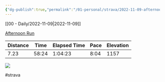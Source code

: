 ```yaml
---
{"dg-publish":true,"permalink":"/01-personal/strava/2022-11-09-afternoon-run/"}
---
```



[[00 - Daily/2022-11-09\|2022-11-09]]

[Afternoon Run](https://www.strava.com/activities/8094696886)

| Distance | Time  | Elapsed Time | Pace | Elevation |
| -------- | ----- | ------------ | ---- | --------- |
| 7.23     | 58:24 | 1:04:23      | 8:04 | 1157      |



    
![](https://dgtzuqphqg23d.cloudfront.net/9Jhwubo9THqbObkR2VI02wg_O3eHwHboL_1vh9LY7vM-768x576.jpg)

    

#strava
